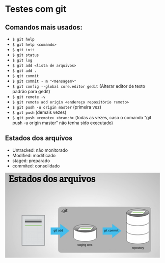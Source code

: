 # Testes com git

## Comandos mais usados:

- ```$ git help```
- ```$ git help <comando>```
- ```$ git init```
- ```$ git status```
- ```$ git log```
- ```$ git add <lista de arquivos>```
- ```$ git add .```
- ```$ git commit```
- ```$ git commit - m "<mensagem>"```
- ```$ git config --global core.editor gedit``` (Alterar editor de texto padrão para gedit)
- ```$ git remote -v```
- ```$ git remote add origin <endereço repositório remoto>```
- ```$ git push -u origin master``` (primeira vez)
- ```$ git push``` (demais vezes)
- ```$ git push <remote> <branch>``` (todas as vezes, caso o comando "git push -u origin master" não tenha sido executado)

## Estados dos arquivos 

- Untracked: não monitorado
- Modified: modificado
- staged: preparado
- commited: consolidado

![Image](./git_estado_arquivos.PNG?raw=true)
